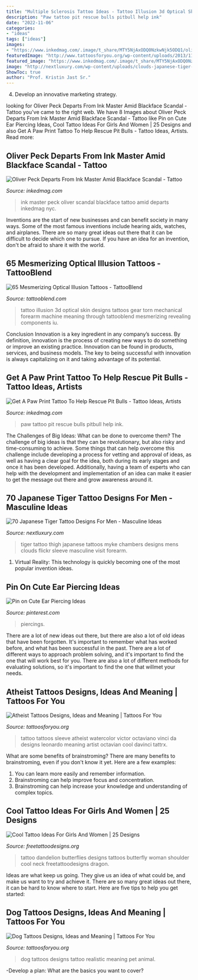 ```yaml
---
title: "Multiple Sclerosis Tattoo Ideas - Tattoo Illusion 3d Optical Skin Designs Tattoos Gear Torn Mechanical Forearm Machine Meaning Through Tattooblend Mesmerizing Revealing Components Iu"
description: "Paw tattoo pit rescue bulls pitbull help ink"
date: "2022-11-06"
categories:
- "ideas"
tags: ["ideas"]
images:
- "https://www.inkedmag.com/.image/t_share/MTY5NjAxODQ0NzkwNjk5ODQ1/oliver-peck-fb.jpg"
featuredImage: "http://www.tattoosforyou.org/wp-content/uploads/2013/11/Dog-Tattoos.jpg"
featured_image: "https://www.inkedmag.com/.image/t_share/MTY5NjAxODQ0NzkwNjk5ODQ1/oliver-peck-fb.jpg"
image: "http://nextluxury.com/wp-content/uploads/clouds-japanese-tiger-mens-thigh-tattoos.jpg"
ShowToc: true
author: "Prof. Kristin Jast Sr."
---
```



4. Develop an innovative marketing strategy.

	

		
looking for Oliver Peck Departs From Ink Master Amid Blackface Scandal - Tattoo you've came to the right web. We have 8 Images about Oliver Peck Departs From Ink Master Amid Blackface Scandal - Tattoo like Pin on Cute Ear Piercing Ideas, Cool Tattoo Ideas For Girls And Women | 25 Designs and also Get A Paw Print Tattoo To Help Rescue Pit Bulls - Tattoo Ideas, Artists. Read more:
		
    
## Oliver Peck Departs From Ink Master Amid Blackface Scandal - Tattoo

<img loading=lazy src="https://www.inkedmag.com/.image/t_share/MTY5NjAxODQ0NzkwNjk5ODQ1/oliver-peck-fb.jpg" onerror="this.onerror=null;this.src='https://tse4.mm.bing.net/th?id=OIP._Dn_wkeKfks-ZjEMG6XugAHaD4&amp;pid=15.1';" alt="Oliver Peck Departs From Ink Master Amid Blackface Scandal - Tattoo">

_Source: inkedmag.com_

>ink master peck oliver scandal blackface tattoo amid departs inkedmag nyc. 

	

Inventions are the start of new businesses and can benefit society in many ways. Some of the most famous inventions include hearing aids, watches, and airplanes. There are so many great ideas out there that it can be difficult to decide which one to pursue. If you have an idea for an invention, don't be afraid to share it with the world.

    
## 65 Mesmerizing Optical Illusion Tattoos - TattooBlend

<img loading=lazy src="https://tattooblend.com/wp-content/uploads/2015/09/optical-illusion-tattoo-through-skin-3d-iu.jpg" onerror="this.onerror=null;this.src='https://tse4.mm.bing.net/th?id=OIP.59JmRIf7-EwQ4p8J7RZvqQHaEs&amp;pid=15.1';" alt="65 Mesmerizing Optical Illusion Tattoos - TattooBlend">

_Source: tattooblend.com_

>tattoo illusion 3d optical skin designs tattoos gear torn mechanical forearm machine meaning through tattooblend mesmerizing revealing components iu. 

	

Conclusion
Innovation is a key ingredient in any company’s success. By definition, innovation is the process of creating new ways to do something or improve an existing practice. Innovation can be found in products, services, and business models. The key to being successful with innovation is always capitalizing on it and taking advantage of its potential.

    
## Get A Paw Print Tattoo To Help Rescue Pit Bulls - Tattoo Ideas, Artists

<img loading=lazy src="https://www.inkedmag.com/.image/t_share/MTYyOTI1MjY2ODU3ODk1Nzc3/pawprinttattoo_social.jpg" onerror="this.onerror=null;this.src='https://tse1.mm.bing.net/th?id=OIP.MMRHFMEZXCb3UNLMd8zvtQHaD4&amp;pid=15.1';" alt="Get A Paw Print Tattoo To Help Rescue Pit Bulls - Tattoo Ideas, Artists">

_Source: inkedmag.com_

>paw tattoo pit rescue bulls pitbull help ink. 

	

The Challenges of Big Ideas: What can be done to overcome them?
The challenge of big ideas is that they can be revolutionary, but also risky and time-consuming to achieve. Some things that can help overcome this challenge include developing a process for vetting and approval of ideas, as well as having a clear goal for the idea, both during its early stages and once it has been developed. Additionally, having a team of experts who can help with the development and implementation of an idea can make it easier to get the message out there and grow awareness around it.

    
## 70 Japanese Tiger Tattoo Designs For Men - Masculine Ideas

<img loading=lazy src="http://nextluxury.com/wp-content/uploads/clouds-japanese-tiger-mens-thigh-tattoos.jpg" onerror="this.onerror=null;this.src='https://tse4.mm.bing.net/th?id=OIP.3g_1WgvuSPXNSjQx_5rL6gAAAA&amp;pid=15.1';" alt="70 Japanese Tiger Tattoo Designs For Men - Masculine Ideas">

_Source: nextluxury.com_

>tiger tattoo thigh japanese tattoos myke chambers designs mens clouds flickr sleeve masculine visit forearm. 

	

1. Virtual Reality: This technology is quickly becoming one of the most popular invention ideas.

    
## Pin On Cute Ear Piercing Ideas

<img loading=lazy src="https://i.pinimg.com/736x/c8/6c/b3/c86cb30f4fdc3606408991d6f5ae0519.jpg" onerror="this.onerror=null;this.src='https://tse1.mm.bing.net/th?id=OIP.Tv_LgWVr6b8NwkiJDzeYwQHaOq&amp;pid=15.1';" alt="Pin on Cute Ear Piercing Ideas">

_Source: pinterest.com_

>piercings. 

	

There are a lot of new ideas out there, but there are also a lot of old ideas that have been forgotten. It's important to remember what has worked before, and what has been successful in the past. There are a lot of different ways to approach problem solving, and it's important to find the one that will work best for you. There are also a lot of different methods for evaluating solutions, so it's important to find the one that willmet your needs.

    
## Atheist Tattoos Designs, Ideas And Meaning | Tattoos For You

<img loading=lazy src="https://www.tattoosforyou.org/wp-content/uploads/2016/06/Atheist-Tattoo-Sleeve.jpg" onerror="this.onerror=null;this.src='https://tse4.mm.bing.net/th?id=OIP.SQ8jC5i4hJzbddMGk9sJYwHaJ4&amp;pid=15.1';" alt="Atheist Tattoos Designs, Ideas and Meaning | Tattoos For You">

_Source: tattoosforyou.org_

>tattoo tattoos sleeve atheist watercolor victor octaviano vinci da designs leonardo meaning artist octavian cool davinci tattrx. 

	

What are some benefits of brainstroming?
There are many benefits to brainstroming, even if you don't know it yet. Here are a few examples: 
1. You can learn more easily and remember information. 
2. Brainstroming can help improve focus and concentration. 
3. Brainstroming can help increase your knowledge and understanding of complex topics.

    
## Cool Tattoo Ideas For Girls And Women | 25 Designs

<img loading=lazy src="http://www.freetattoodesigns.org/images/dandelion-butterflies.jpg" onerror="this.onerror=null;this.src='https://tse1.mm.bing.net/th?id=OIP.Mnu43Ib_6lhG_42xlN-BJQHaLO&amp;pid=15.1';" alt="Cool Tattoo Ideas For Girls And Women | 25 Designs">

_Source: freetattoodesigns.org_

>tattoo dandelion butterflies designs tattoos butterfly woman shoulder cool neck freetattoodesigns dragon. 

	

Ideas are what keep us going. They give us an idea of what could be, and make us want to try and achieve it. There are so many great ideas out there, it can be hard to know where to start. Here are five tips to help you get started: 

    
## Dog Tattoos Designs, Ideas And Meaning | Tattoos For You

<img loading=lazy src="http://www.tattoosforyou.org/wp-content/uploads/2013/11/Dog-Tattoos.jpg" onerror="this.onerror=null;this.src='https://tse4.mm.bing.net/th?id=OIP.VNfLv86nVCC56lNUG4u-sgHaHa&amp;pid=15.1';" alt="Dog Tattoos Designs, Ideas and Meaning | Tattoos For You">

_Source: tattoosforyou.org_

>dog tattoos designs tattoo realistic meaning pet animal. 

	

-Develop a plan: What are the basics you want to cover?

